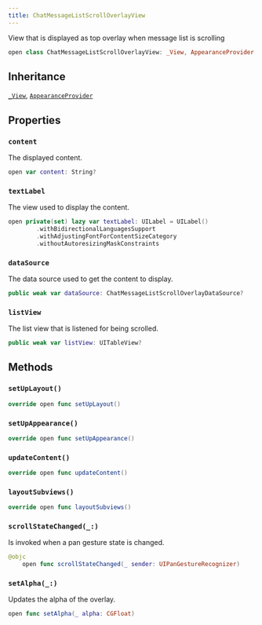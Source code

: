 ```yaml
---
title: ChatMessageListScrollOverlayView
---
```


View that is displayed as top overlay when message list is scrolling

``` swift
open class ChatMessageListScrollOverlayView: _View, AppearanceProvider 
```

## Inheritance

[`_View`](../../common-views/_view), [`AppearanceProvider`](../../utils/appearance-provider)

## Properties

### `content`

The displayed content.

``` swift
open var content: String? 
```

### `textLabel`

The view used to display the content.

``` swift
open private(set) lazy var textLabel: UILabel = UILabel()
        .withBidirectionalLanguagesSupport
        .withAdjustingFontForContentSizeCategory
        .withoutAutoresizingMaskConstraints
```

### `dataSource`

The data source used to get the content to display.

``` swift
public weak var dataSource: ChatMessageListScrollOverlayDataSource?
```

### `listView`

The list view that is listened for being scrolled.

``` swift
public weak var listView: UITableView? 
```

## Methods

### `setUpLayout()`

``` swift
override open func setUpLayout() 
```

### `setUpAppearance()`

``` swift
override open func setUpAppearance() 
```

### `updateContent()`

``` swift
override open func updateContent() 
```

### `layoutSubviews()`

``` swift
override open func layoutSubviews() 
```

### `scrollStateChanged(_:)`

Is invoked when a pan gesture state is changed.

``` swift
@objc
    open func scrollStateChanged(_ sender: UIPanGestureRecognizer) 
```

### `setAlpha(_:)`

Updates the alpha of the overlay.

``` swift
open func setAlpha(_ alpha: CGFloat) 
```
